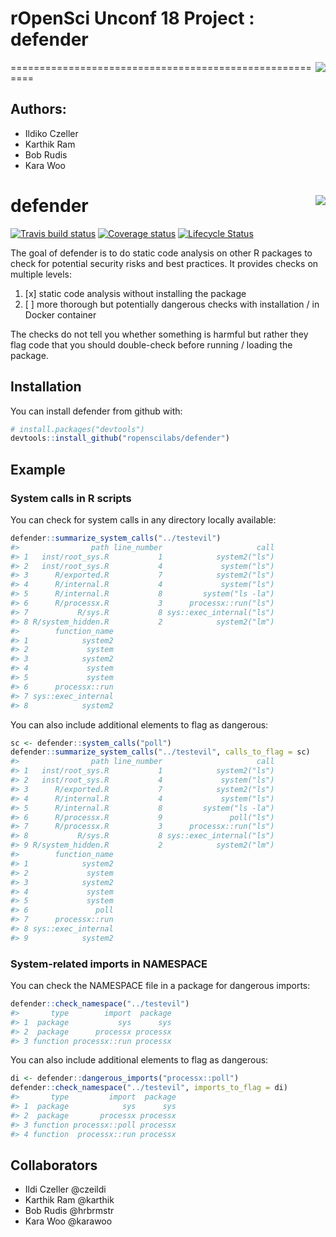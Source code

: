 <!-- README.md is generated from README.Rmd. Please edit that file -->

rOpenSci Unconf 18 Project : defender
=====================================

<img src="man/figures/supergb.png" align="right"/>
========================================================

Authors:
--------

-   Ildiko Czeller
-   Karthik Ram
-   Bob Rudis
-   Kara Woo

defender <img src="man/figures/logo.png" align="right"/>
========================================================

[![Travis build status](https://travis-ci.org/ropenscilabs/defender.svg?branch=master)](https://travis-ci.org/ropenscilabs/defender) [![Coverage status](https://img.shields.io/codecov/c/github/ropenscilabs/defender/master.svg)](https://codecov.io/github/ropenscilabs/defender?branch=master) [![Lifecycle Status](https://img.shields.io/badge/lifecycle-experimental-orange.svg)](https://www.tidyverse.org/lifecycle/)

The goal of defender is to do static code analysis on other R packages to check for potential security risks and best practices. It provides checks on multiple levels:

1.  \[x\] static code analysis without installing the package
2.  \[ \] more thorough but potentially dangerous checks with installation / in Docker container

The checks do not tell you whether something is harmful but rather they flag code that you should double-check before running / loading the package.

Installation
------------

You can install defender from github with:

``` r
# install.packages("devtools")
devtools::install_github("ropenscilabs/defender")
```

Example
-------

### System calls in R scripts

You can check for system calls in any directory locally available:

``` r
defender::summarize_system_calls("../testevil")
#>                path line_number                     call
#> 1   inst/root_sys.R           1            system2("ls")
#> 2   inst/root_sys.R           4             system("ls")
#> 3      R/exported.R           7            system2("ls")
#> 4      R/internal.R           4             system("ls")
#> 5      R/internal.R           8         system("ls -la")
#> 6      R/processx.R           3      processx::run("ls")
#> 7           R/sys.R           8 sys::exec_internal("ls")
#> 8 R/system_hidden.R           2            system2("lm")
#>        function_name
#> 1            system2
#> 2             system
#> 3            system2
#> 4             system
#> 5             system
#> 6      processx::run
#> 7 sys::exec_internal
#> 8            system2
```

You can also include additional elements to flag as dangerous:

``` r
sc <- defender::system_calls("poll")
defender::summarize_system_calls("../testevil", calls_to_flag = sc)
#>                path line_number                     call
#> 1   inst/root_sys.R           1            system2("ls")
#> 2   inst/root_sys.R           4             system("ls")
#> 3      R/exported.R           7            system2("ls")
#> 4      R/internal.R           4             system("ls")
#> 5      R/internal.R           8         system("ls -la")
#> 6      R/processx.R           9               poll("ls")
#> 7      R/processx.R           3      processx::run("ls")
#> 8           R/sys.R           8 sys::exec_internal("ls")
#> 9 R/system_hidden.R           2            system2("lm")
#>        function_name
#> 1            system2
#> 2             system
#> 3            system2
#> 4             system
#> 5             system
#> 6               poll
#> 7      processx::run
#> 8 sys::exec_internal
#> 9            system2
```

### System-related imports in NAMESPACE

You can check the NAMESPACE file in a package for dangerous imports:

``` r
defender::check_namespace("../testevil")
#>       type        import  package
#> 1  package           sys      sys
#> 2  package      processx processx
#> 3 function processx::run processx
```

You can also include additional elements to flag as dangerous:

``` r
di <- defender::dangerous_imports("processx::poll")
defender::check_namespace("../testevil", imports_to_flag = di)
#>       type         import  package
#> 1  package            sys      sys
#> 2  package       processx processx
#> 3 function processx::poll processx
#> 4 function  processx::run processx
```

Collaborators
-------------

-   Ildi Czeller @czeildi
-   Karthik Ram @karthik
-   Bob Rudis @hrbrmstr
-   Kara Woo @karawoo
